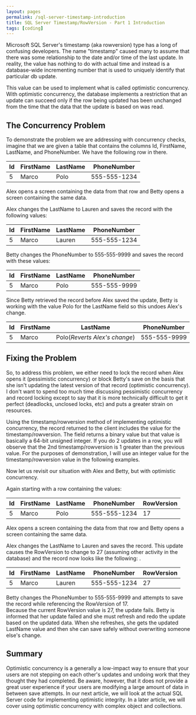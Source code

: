 ```yaml
---
layout: pages
permalink: /sql-server-timestamp-introduction
title: SQL Server Timestamp/RowVersion - Part 1 Introduction
tags: [coding]
---
```


Microsoft SQL Server's timestamp (aka rowversion) type has a long of confusing developers.
  The name "timestamp" caused many to assume that there was some relationship to the date and/or time of 
  the last update.  In reality, the value has nothing to do with actual time and instead is a database-wide
  incrementing number that is used to uniquely identify that particular db update.
  
This value can be used to implement what is called optimistic concurrency.  With optimistic concurrency, the 
database implements a restriction that an update can succeed only if the row being updated has been unchanged from the
time that the data that the update is based on was read.

## The Concurrency Problem

To demonstrate the problem we are addressing with concurrency checks, imagine that we are given a table that contains the
columns Id, FirstName, LastName, and PhoneNumber.  We have the following row in there.

Id | FirstName | LastName | PhoneNumber
----|---|---|---
5|Marco|Polo|555-555-1234


Alex opens a screen containing the data from that row and Betty opens a screen containing the same data.

Alex changes the LastName to Lauren and saves the record with the following values: 

Id | FirstName | LastName | PhoneNumber
----|---|---|---
5|Marco|Lauren|555-555-1234


Betty changes the PhoneNumber to 555-555-9999 and saves the record with these values: 

Id | FirstName | LastName | PhoneNumber
----|---|---|---
5|Marco|Polo|555-555-9999


Since Betty retrieved the record before Alex saved the update, Betty is working with the value Polo for the LastName field
so this undoes Alex's change.

Id | FirstName | LastName | PhoneNumber
----|---|---|---
5|Marco|Polo(*Reverts Alex's change*)|555-555-9999

## Fixing the Problem

So, to address this problem, we either need to lock the record when Alex opens it (pessimistic concurrency) or block Betty's
save on the basis that she isn't updating the latest version of that record (optimistic concurrency).  I don't want to spend
too much time discussing pessimistic concurrency and record locking except to say that it is more technically difficult to 
get it perfect (deadlocks, unclosed locks, etc) and puts a greater strain on resources.

Using the timestamp/rowversion method of implementing optimistic concurrency, the record returned to the client includes
the value for the timestamp/rowversion.  The field returns a binary value but that value is basically a 64-bit unsigned integer.
If you do 2 updates in a row, you will observe that the 2nd timestamp/rowversion is 1 greater than the previous value.  For 
the purposes of demonstration, I will use an integer value for the timestamp/rowversion value in the following examples.

Now let us revisit our situation with Alex and Betty, but with optimistic concurrency.

Again starting with a row containing the values:

Id | FirstName | LastName | PhoneNumber|RowVersion
----|---|---|---|---
5|Marco|Polo|555-555-1234|17

Alex opens a screen containing the data from that row and Betty opens a screen containing the same data.

Alex changes the LastName to Lauren and saves the record.  This update causes the RowVersion
to change to 27 (assuming other activity in the database) and the record now looks like the following:  .

Id | FirstName | LastName | PhoneNumber|RowVersion
----|---|---|---|---
5|Marco|Lauren|555-555-1234|27


Betty changes the PhoneNumber to 555-555-9999 and attempts to save the record while referencing the RowVersion of 17.  
Because the current RowVersion value is 27, the update fails.  Betty is informed that her update failed and she must
refresh and redo the update based on the updated data.  When she refreshes, she gets the updated LastName value and 
then she can save safely without overwriting someone else's change.

## Summary

Optimistic concurrency is a generally a low-impact way to ensure that your users are not stepping on each other's updates and 
undoing work that they thought they had completed.  Be aware, however, that it does not provide a great user experience 
if your users are modifying a large amount of data in between save attempts.  In our next article, we will look at the
actual SQL Server code for implementing optimistic integrity.  In a later article, we will cover using optimistic concurrency
with complex object and collections.



